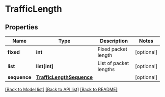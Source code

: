 # TrafficLength

## Properties
Name | Type | Description | Notes
------------ | ------------- | ------------- | -------------
**fixed** | **int** | Fixed packet length | [optional] 
**list** | **list[int]** | List of packet lengths | [optional] 
**sequence** | [**TrafficLengthSequence**](TrafficLengthSequence.md) |  | [optional] 

[[Back to Model list]](../README.md#documentation-for-models) [[Back to API list]](../README.md#documentation-for-api-endpoints) [[Back to README]](../README.md)


